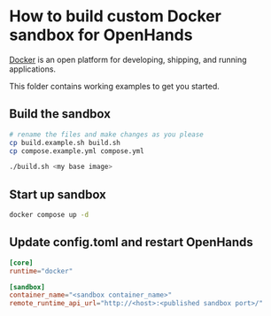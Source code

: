 # How to build custom Docker sandbox for OpenHands

[Docker](https://docs.docker.com/get-started/docker-overview/) is an open platform for developing, shipping, and running applications.

This folder contains working examples to get you started.

## Build the sandbox

```bash
# rename the files and make changes as you please
cp build.example.sh build.sh
cp compose.example.yml compose.yml

./build.sh <my base image>
```

## Start up sandbox

```bash
docker compose up -d
```

## Update config.toml and restart OpenHands

```toml
[core]
runtime="docker"

[sandbox]
container_name="<sandbox container_name>"
remote_runtime_api_url="http://<host>:<published sandbox port>/"

```
